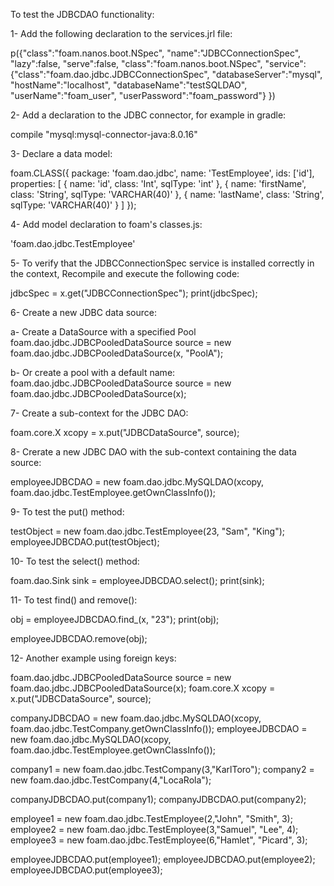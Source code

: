
To test the JDBCDAO functionality:

1- Add the following declaration to the services.jrl file:

p({"class":"foam.nanos.boot.NSpec", "name":"JDBCConnectionSpec", "lazy":false, "serve":false, "class":"foam.nanos.boot.NSpec", "service":{"class":"foam.dao.jdbc.JDBCConnectionSpec", "databaseServer":"mysql", "hostName":"localhost", "databaseName":"testSQLDAO", "userName":"foam_user", "userPassword":"foam_password"} })


2- Add a declaration to the JDBC connector, for example in gradle:

  compile "mysql:mysql-connector-java:8.0.16"


3- Declare a data model:

foam.CLASS({
  package: 'foam.dao.jdbc',
  name: 'TestEmployee',
  ids: ['id'],
  properties: [
    {
      name: 'id',
      class: 'Int',
      sqlType: 'int'
    },
    {
      name: 'firstName',
      class: 'String',
      sqlType: 'VARCHAR(40)'
    },
    {
      name: 'lastName',
      class: 'String',
      sqlType: 'VARCHAR(40)'
    }
  ]
});


4- Add model declaration to foam's classes.js:

  'foam.dao.jdbc.TestEmployee'
  
  
5- To verify that the JDBCConnectionSpec service is installed correctly in the context, Recompile and execute the following code:

 jdbcSpec = x.get("JDBCConnectionSpec");
 print(jdbcSpec);


6- Create a new JDBC data source:

 a- Create a DataSource with a specified Pool
 foam.dao.jdbc.JDBCPooledDataSource source = new foam.dao.jdbc.JDBCPooledDataSource(x, "PoolA");

 b- Or create a pool with a default name:
 foam.dao.jdbc.JDBCPooledDataSource source = new foam.dao.jdbc.JDBCPooledDataSource(x);


7- Create a sub-context for the JDBC DAO:

foam.core.X xcopy = x.put("JDBCDataSource", source);


8- Crerate a new JDBC DAO with the sub-context containing the data source:

 employeeJDBCDAO = new foam.dao.jdbc.MySQLDAO(xcopy, foam.dao.jdbc.TestEmployee.getOwnClassInfo());
 

9- To test the put() method:

 testObject = new foam.dao.jdbc.TestEmployee(23, "Sam", "King");
 employeeJDBCDAO.put(testObject);


10- To test the select() method:

 foam.dao.Sink sink = employeeJDBCDAO.select();
 print(sink);

11- To test find() and remove():

 obj = employeeJDBCDAO.find_(x, "23");
 print(obj);

 employeeJDBCDAO.remove(obj);


12- Another example using foreign keys:


 foam.dao.jdbc.JDBCPooledDataSource source = new foam.dao.jdbc.JDBCPooledDataSource(x);
 foam.core.X xcopy = x.put("JDBCDataSource", source);
  
 companyJDBCDAO = new foam.dao.jdbc.MySQLDAO(xcopy, foam.dao.jdbc.TestCompany.getOwnClassInfo());
 employeeJDBCDAO = new foam.dao.jdbc.MySQLDAO(xcopy, foam.dao.jdbc.TestEmployee.getOwnClassInfo());

 company1 = new foam.dao.jdbc.TestCompany(3,"KarlToro");
 company2 = new foam.dao.jdbc.TestCompany(4,"LocaRola");

 companyJDBCDAO.put(company1);
 companyJDBCDAO.put(company2);

 employee1 = new foam.dao.jdbc.TestEmployee(2,"John", "Smith", 3);
 employee2 = new foam.dao.jdbc.TestEmployee(3,"Samuel", "Lee", 4);
 employee3 = new foam.dao.jdbc.TestEmployee(6,"Hamlet", "Picard", 3);

 employeeJDBCDAO.put(employee1);
 employeeJDBCDAO.put(employee2);
 employeeJDBCDAO.put(employee3);
